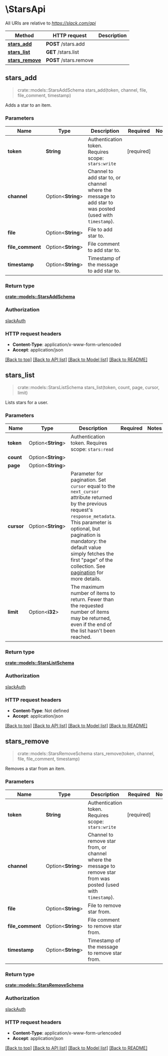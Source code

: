 # \StarsApi

All URIs are relative to *https://slack.com/api*

Method | HTTP request | Description
------------- | ------------- | -------------
[**stars_add**](StarsApi.md#stars_add) | **POST** /stars.add | 
[**stars_list**](StarsApi.md#stars_list) | **GET** /stars.list | 
[**stars_remove**](StarsApi.md#stars_remove) | **POST** /stars.remove | 



## stars_add

> crate::models::StarsAddSchema stars_add(token, channel, file, file_comment, timestamp)


Adds a star to an item.

### Parameters


Name | Type | Description  | Required | Notes
------------- | ------------- | ------------- | ------------- | -------------
**token** | **String** | Authentication token. Requires scope: `stars:write` | [required] |
**channel** | Option<**String**> | Channel to add star to, or channel where the message to add star to was posted (used with `timestamp`). |  |
**file** | Option<**String**> | File to add star to. |  |
**file_comment** | Option<**String**> | File comment to add star to. |  |
**timestamp** | Option<**String**> | Timestamp of the message to add star to. |  |

### Return type

[**crate::models::StarsAddSchema**](stars_add_schema.md)

### Authorization

[slackAuth](../README.md#slackAuth)

### HTTP request headers

- **Content-Type**: application/x-www-form-urlencoded
- **Accept**: application/json

[[Back to top]](#) [[Back to API list]](../README.md#documentation-for-api-endpoints) [[Back to Model list]](../README.md#documentation-for-models) [[Back to README]](../README.md)


## stars_list

> crate::models::StarsListSchema stars_list(token, count, page, cursor, limit)


Lists stars for a user.

### Parameters


Name | Type | Description  | Required | Notes
------------- | ------------- | ------------- | ------------- | -------------
**token** | Option<**String**> | Authentication token. Requires scope: `stars:read` |  |
**count** | Option<**String**> |  |  |
**page** | Option<**String**> |  |  |
**cursor** | Option<**String**> | Parameter for pagination. Set `cursor` equal to the `next_cursor` attribute returned by the previous request's `response_metadata`. This parameter is optional, but pagination is mandatory: the default value simply fetches the first \"page\" of the collection. See [pagination](/docs/pagination) for more details. |  |
**limit** | Option<**i32**> | The maximum number of items to return. Fewer than the requested number of items may be returned, even if the end of the list hasn't been reached. |  |

### Return type

[**crate::models::StarsListSchema**](stars_list_schema.md)

### Authorization

[slackAuth](../README.md#slackAuth)

### HTTP request headers

- **Content-Type**: Not defined
- **Accept**: application/json

[[Back to top]](#) [[Back to API list]](../README.md#documentation-for-api-endpoints) [[Back to Model list]](../README.md#documentation-for-models) [[Back to README]](../README.md)


## stars_remove

> crate::models::StarsRemoveSchema stars_remove(token, channel, file, file_comment, timestamp)


Removes a star from an item.

### Parameters


Name | Type | Description  | Required | Notes
------------- | ------------- | ------------- | ------------- | -------------
**token** | **String** | Authentication token. Requires scope: `stars:write` | [required] |
**channel** | Option<**String**> | Channel to remove star from, or channel where the message to remove star from was posted (used with `timestamp`). |  |
**file** | Option<**String**> | File to remove star from. |  |
**file_comment** | Option<**String**> | File comment to remove star from. |  |
**timestamp** | Option<**String**> | Timestamp of the message to remove star from. |  |

### Return type

[**crate::models::StarsRemoveSchema**](stars_remove_schema.md)

### Authorization

[slackAuth](../README.md#slackAuth)

### HTTP request headers

- **Content-Type**: application/x-www-form-urlencoded
- **Accept**: application/json

[[Back to top]](#) [[Back to API list]](../README.md#documentation-for-api-endpoints) [[Back to Model list]](../README.md#documentation-for-models) [[Back to README]](../README.md)

